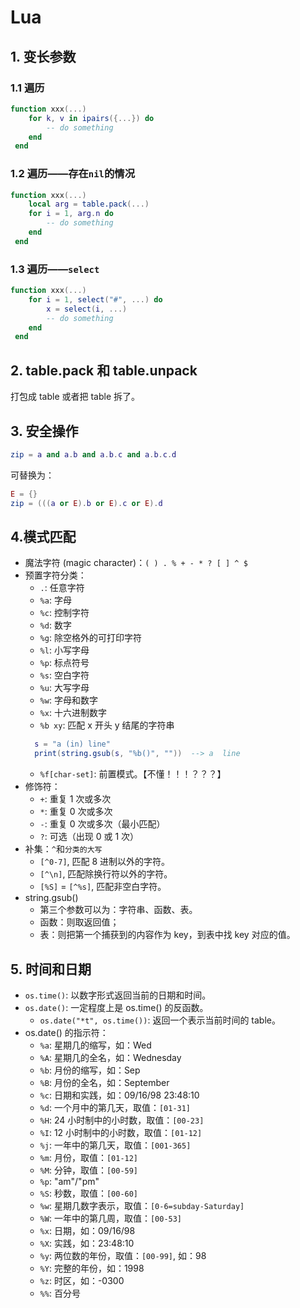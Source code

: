 
# Lua

## 1. 变长参数
### 1.1 遍历
```lua
function xxx(...)
    for k, v in ipairs({...}) do
        -- do something
    end
 end
```

### 1.2 遍历——存在`nil`的情况
```lua
function xxx(...)
    local arg = table.pack(...)
    for i = 1, arg.n do
        -- do something
    end
 end
```

### 1.3 遍历——`select`
```lua
function xxx(...)
    for i = 1, select("#", ...) do
        x = select(i, ...)
        -- do something
    end
 end
```

## 2. table.pack 和 table.unpack
打包成 table 或者把 table 拆了。

## 3. 安全操作
```lua
zip = a and a.b and a.b.c and a.b.c.d
```
可替换为：
```lua
E = {}
zip = (((a or E).b or E).c or E).d
```

## 4.模式匹配
* 魔法字符 (magic character)：`( ) . % + - * ? [ ] ^ $`
* 预置字符分类：
    * `.`: 任意字符
    * `%a`: 字母
    * `%c`: 控制字符
    * `%d`: 数字
    * `%g`: 除空格外的可打印字符
    * `%l`: 小写字母
    * `%p`: 标点符号
    * `%s`: 空白字符
    * `%u`: 大写字母
    * `%w`: 字母和数字
    * `%x`: 十六进制数字
    * `%b xy`: 匹配 x 开头 y 结尾的字符串
    ```lua
      s = "a (in) line"
      print(string.gsub(s, "%b()", ""))  --> a  line
    ```
    * `%f[char-set]`: 前置模式。【不懂！！！？？？】
* 修饰符：
    * `+`: 重复 1 次或多次
    * `*`: 重复 0 次或多次
    * `-`: 重复 0 次或多次（最小匹配）
    * `?`: 可选（出现 0 或 1 次）
* 补集：`^`和`分类的大写`
    * `[^0-7]`, 匹配 8 进制以外的字符。
    * `[^\n]`, 匹配除换行符以外的字符。
    * `[%S]` = `[^%s]`, 匹配非空白字符。
* string.gsub()
    * 第三个参数可以为：字符串、函数、表。
    * 函数：则取返回值；
    * 表：则把第一个捕获到的内容作为 key，到表中找 key 对应的值。
    
## 5. 时间和日期
* `os.time()`: 以数字形式返回当前的日期和时间。
* `os.date()`: 一定程度上是 os.time() 的反函数。
    * `os.date("*t", os.time())`: 返回一个表示当前时间的 table。
* os.date() 的指示符：
    * `%a`: 星期几的缩写，如：Wed
    * `%A`: 星期几的全名，如：Wednesday
    * `%b`: 月份的缩写，如：Sep
    * `%B`: 月份的全名，如：September
    * `%c`: 日期和实践，如：09/16/98 23:48:10
    * `%d`: 一个月中的第几天，取值：`[01-31]`
    * `%H`: 24 小时制中的小时数，取值：`[00-23]`
    * `%I`: 12 小时制中的小时数，取值：`[01-12]`
    * `%j`: 一年中的第几天，取值：`[001-365]`
    * `%m`: 月份，取值：`[01-12]`
    * `%M`: 分钟，取值：`[00-59]`
    * `%p`: "am"/"pm"
    * `%S`: 秒数，取值：`[00-60]`
    * `%w`: 星期几数字表示，取值：`[0-6=subday-Saturday]`
    * `%W`: 一年中的第几周，取值：`[00-53]`
    * `%x`: 日期，如：09/16/98
    * `%X`: 实践，如：23:48:10
    * `%y`: 两位数的年份，取值：`[00-99]`, 如：98
    * `%Y`: 完整的年份，如：1998
    * `%z`: 时区，如：-0300
    * `%%`: 百分号

